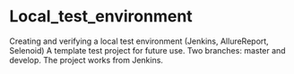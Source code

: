 # Local_test_environment
Creating and verifying a local test environment (Jenkins, AllureReport, Selenoid)
A template test project for future use. Two branches: master and develop. The project works from Jenkins.
